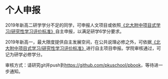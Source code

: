 # 个人申报

2019年新高二研学学分不足的同学，可申报人文项目或依照[《北大附中项目式学习/研究性学习评价标准》](README2.md)自主申报，以满足研学6学分要求。

2019年新高一，最大限度提供自主发展空间，在公共说理必修之外，可依据[《北大附中项目式学习/研究性学习评价标准》](README2.md)进行自主项目申报。学院审核通过，可记为研学必修学分。

审核方式：请研究git并push到<https://github.com/pkuschool/pbook>，等待进一步通知。
